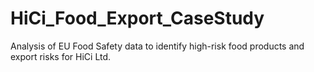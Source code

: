 # HiCi_Food_Export_CaseStudy
Analysis of EU Food Safety data to identify high-risk food products and export risks for HiCi Ltd.
